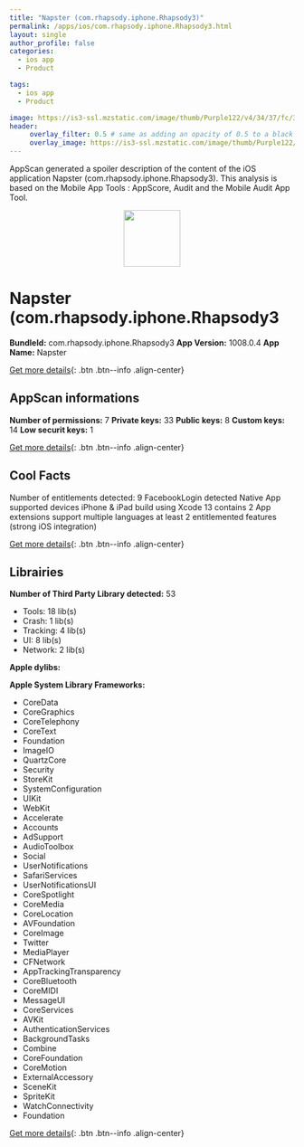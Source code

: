 ```yaml
---
title: "Napster (com.rhapsody.iphone.Rhapsody3)"
permalink: /apps/ios/com.rhapsody.iphone.Rhapsody3.html
layout: single
author_profile: false
categories: 
  - ios app 
  - Product 

tags: 
  - ios app 
  - Product 

image: https://is3-ssl.mzstatic.com/image/thumb/Purple122/v4/34/37/fc/3437fce7-1e50-09d1-f30b-747d45f4b5c1/AppIconRhapsody-0-1x_U007emarketing-0-8-0-85-220.png/512x512bb.jpg
header: 
     overlay_filter: 0.5 # same as adding an opacity of 0.5 to a black background
     overlay_image: https://is3-ssl.mzstatic.com/image/thumb/Purple122/v4/34/37/fc/3437fce7-1e50-09d1-f30b-747d45f4b5c1/AppIconRhapsody-0-1x_U007emarketing-0-8-0-85-220.png/512x512bb.jpg
---
```

AppScan generated a spoiler description of the content of the iOS application Napster (com.rhapsody.iphone.Rhapsody3). This analysis is based on the Mobile App Tools : AppScore, Audit and the Mobile Audit App Tool.

  
  
<div style="text-align: center;"><img src="https://is3-ssl.mzstatic.com/image/thumb/Purple122/v4/34/37/fc/3437fce7-1e50-09d1-f30b-747d45f4b5c1/AppIconRhapsody-0-1x_U007emarketing-0-8-0-85-220.png/512x512bb.jpg" width="100" height="100"></div>  
  
# Napster (com.rhapsody.iphone.Rhapsody3

**BundleId:** com.rhapsody.iphone.Rhapsody3
**App Version:** 1008.0.4
**App Name:** Napster


[Get more details](/pricing.html){: .btn .btn--info .align-center}  
  
## AppScan informations 

**Number of permissions:** 7
**Private keys:** 33
**Public keys:** 8
**Custom keys:** 14
**Low securit keys:** 1
  
[Get more details](/pricing.html){: .btn .btn--info .align-center}

## Cool Facts

Number of entitlements detected: 9
FacebookLogin detected
Native App
supported devices iPhone & iPad
build using Xcode 13
contains 2 App extensions
support multiple languages
at least 2 entitlemented features (strong iOS integration)
  
[Get more details](/pricing.html){: .btn .btn--info .align-center}

## Librairies 
**Number of Third Party Library detected:** 53
- Tools: 18 lib(s)
- Crash: 1 lib(s)
- Tracking: 4 lib(s)
- UI: 8 lib(s)
- Network: 2 lib(s)

**Apple dylibs:**


**Apple System Library Frameworks:**
- CoreData
- CoreGraphics
- CoreTelephony
- CoreText
- Foundation
- ImageIO
- QuartzCore
- Security
- StoreKit
- SystemConfiguration
- UIKit
- WebKit
- Accelerate
- Accounts
- AdSupport
- AudioToolbox
- Social
- UserNotifications
- SafariServices
- UserNotificationsUI
- CoreSpotlight
- CoreMedia
- CoreLocation
- AVFoundation
- CoreImage
- Twitter
- MediaPlayer
- CFNetwork
- AppTrackingTransparency
- CoreBluetooth
- CoreMIDI
- MessageUI
- CoreServices
- AVKit
- AuthenticationServices
- BackgroundTasks
- Combine
- CoreFoundation
- CoreMotion
- ExternalAccessory
- SceneKit
- SpriteKit
- WatchConnectivity
- Foundation


  
[Get more details](/pricing.html){: .btn .btn--info .align-center}

